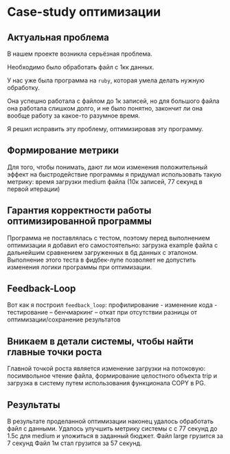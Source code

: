 # Case-study оптимизации

## Актуальная проблема
В нашем проекте возникла серьёзная проблема.

Необходимо было обработать файл с 1кк данных.

У нас уже была программа на `ruby`, которая умела делать нужную обработку.

Она успешно работала с файлом до 1к записей, но для большого файла она работала слишком долго, и не было понятно, закончит ли она вообще работу за какое-то разумное время.

Я решил исправить эту проблему, оптимизировав эту программу.

## Формирование метрики
Для того, чтобы понимать, дают ли мои изменения положительный эффект на быстродействие программы я придумал использовать такую метрику: время загрузки medium файла (10к записей, 77 секунд в первой итерации)

## Гарантия корректности работы оптимизированной программы
Программа не поставлялась с тестом, поэтому перед выполнением оптимизации я добавил его самостоятельно: загрузка example файла с дальнейшим сравнением загруженных в бд данных с эталоном. Выполнение этого теста в фидбек-лупе позволяет не допустить изменения логики программы при оптимизации.

## Feedback-Loop
Вот как я построил `feedback_loop`: профилирование - изменение кода - тестирование – бенчмаркинг – откат при отсутствии разницы от оптимизации/сохранение результатов

## Вникаем в детали системы, чтобы найти главные точки роста
Главной точкой роста является изменение загрузки на потоковую: посимвольное чтение файла, формирование целостного объекта trip и загрузка в систему путем использования функционала COPY в PG.

## Результаты
В результате проделанной оптимизации наконец удалось обработать файл с данными. 
Удалось улучшить метрику системы с с 77 секунд до 1.5с для medium и уложиться в заданный бюджет.
Файл large грузится за 7 секунд
Файл 1м стал грузится за 57 секунд.

